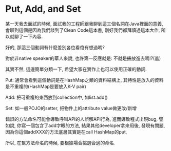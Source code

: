 # Put, Add, and Set

某一天我去面試的時候, 面試我的工程師跟我聊到這三個名詞在Java裡面的意義, 會聊到這個是因為我們談到了Clean Code這本書, 剛好我們都拜讀過這本大作, 所以就聊了一下內容.

好的, 那這三個動詞有什麼差別各位看倌有想過嗎?

對於非native speaker的華人來說, 也許第一反應就是: 不就是~~插~~放進去嗎!?\(羞\)

其實不然, 這邊簡單分類一下, 希望大家在實作上也可以使用正確的動詞.

Put: 通常會看到這個動詞是在HashMap之類的資料結構上, 其特性是放入的資料是不重複的\(HashMap是要放入K-V pair\)

Add: 把可重複的東西放到collection中, 如list.add\(\)

Set: 如一般POJO的setter, 把物件上的attribute value做更改/新增

錯誤的方法命名可能會導致呼叫API的人誤解API行為, 進而導致程式出現bug, 譬如說, 你寫一個包含了add字眼的方法, 結果其他developer拿來用後, 發現有問題, 因為你這個addXXX的方法底層其實是在call HashMap的put. 

所以, 在幫方法命名的時候, 要根據場合挑選合適的命名.

